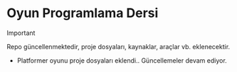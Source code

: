 # Oyun Programlama Dersi

 > [!IMPORTANT] 
 > Repo güncellenmektedir, proje dosyaları, kaynaklar, araçlar vb. eklenecektir.

* Platformer oyunu proje dosyaları eklendi.. Güncellemeler devam ediyor.



